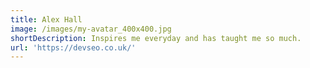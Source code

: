 ```yaml
---
title: Alex Hall
image: /images/my-avatar_400x400.jpg
shortDescription: Inspires me everyday and has taught me so much.
url: 'https://devseo.co.uk/'
---
```


